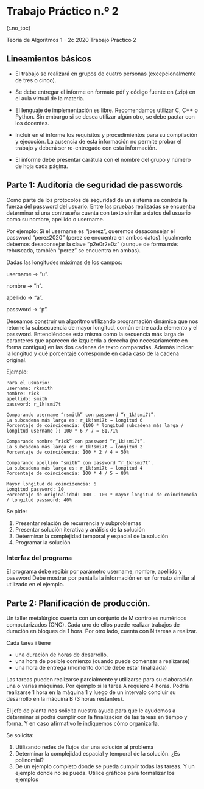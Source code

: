 Trabajo Práctico n.º 2
======================
{:.no_toc}

Teoría de Algoritmos 1 - 2c 2020
Trabajo Práctico 2

## Lineamientos básicos

- El trabajo se realizará en grupos de cuatro personas (excepcionalmente de tres o cinco).

- Se debe entregar el informe en formato pdf y código fuente en (.zip) en el aula virtual de la materia.

- El lenguaje de implementación es libre. Recomendamos utilizar C, C++ o Python. Sin embargo si se desea utilizar algún otro, se debe pactar con los docentes.

- Incluir en el informe los requisitos y procedimientos para su compilación y ejecución. La ausencia de esta información no permite probar el trabajo y deberá ser re-entregado con esta información.

- El informe debe presentar carátula con el nombre del grupo y número de hoja cada página.

## Parte 1: Auditoría de seguridad de passwords

Como parte de los protocolos de seguridad de un sistema se controla la fuerza del password del usuario. Entre las  pruebas realizadas se encuentra determinar si una contraseña cuenta con texto similar a datos del usuario como su nombre, apellido o username.

Por ejemplo: Si el username es “jperez”, queremos desaconsejar el password “perez2020” (perez se encuentra en ambos datos). Igualmente debemos desaconsejar la clave “p2e0r2e0z” (aunque de forma más rebuscada, también “perez” se encuentra en ambas).

Dadas las longitudes máximas de los campos: 

 username → “u”. 
 
 nombre → “n”. 
 
 apellido → “a”.  
 
 password → “p”. 

Deseamos construir un algoritmo utilizando programación dinámica que nos retorne la subsecuencia de mayor longitud, común entre cada elemento y el password. Entendiéndose esta misma como la secuencia más larga de caracteres que aparecen de izquierda a derecha (no necesariamente en forma contigua) en las dos cadenas de texto comparadas. 
Además indicar la longitud y qué porcentaje corresponde en cada caso de la cadena original.

Ejemplo:

	Para el usuario:
	username: rksmith
	nombre: rick
	apellido: smith
	password: r_1k!smi7t
	
	Comparando username “rsmith” con password “r_1k!smi7t”.
	La subcadena más larga es: r_1k!smi7t → longitud 6
	Porcentaje de coincidencia: (100 * longitud subcadena más larga / longitud username ): 100 * 6 / 7 = 81,71%
	
	Comparando nombre “rick” con password “r_1k!smi7t”.
	La subcadena más larga es: r_1k!smi7t → longitud 2
	Porcentaje de coincidencia: 100 * 2 / 4 = 50%
	
	Comparando apellido “smith” con password “r_1k!smi7t”.
	La subcadena más larga es: r_1k!smi7t → longitud 4
	Porcentaje de coincidencia: 100 * 4 / 5 = 80%
	
	Mayor longitud de coincidencia: 6
	Longitud password: 10
	Porcentaje de originalidad: 100 - 100 * mayor longitud de coincidencia / longitud password: 40%

Se pide:

1. Presentar relación de recurrencia y subproblemas
1. Presentar solución iterativa y análisis de la solución
1. Determinar la complejidad temporal y espacial de la solución
1. Programar la solución

### Interfaz del programa

El programa debe recibir por parámetro username, nombre, apellido y password
Debe mostrar por pantalla la información en un formato similar al utilizado en el ejemplo.

## Parte 2: Planificación de producción.

Un taller metalúrgico cuenta con un conjunto de M controles numéricos computarizados (CNC). Cada uno de ellos puede realizar trabajos de duración en bloques de 1 hora. Por otro lado, cuenta con N tareas a realizar. 

Cada tarea i tiene
* una duración de horas de desarrollo. 
* una hora de posible comienzo (cuando puede comenzar a realizarse)
* una hora de entrega (momento donde debe estar finalizada)

Las tareas pueden realizarse parcialmente y utilizarse para su elaboración una o varias máquinas. Por ejemplo si la tarea A requiere 4 horas. Podría realizarse 1 hora en la  máquina 1 y luego de un intervalo concluir su desarrollo en la máquina B (3 horas restantes).

El jefe de planta nos solicita nuestra ayuda para que le ayudemos a determinar si podrá cumplir con la finalización de las tareas en tiempo y forma. Y en caso afirmativo le indiquemos cómo organizarla.

Se solicita:
1. Utilizando redes de flujos dar una solución al problema
1. Determinar la complejidad espacial y temporal de la solución. ¿Es polinomial?
1. De un ejemplo completo donde se pueda cumplir todas las tareas. Y un ejemplo donde no se pueda. Utilice gráficos para formalizar los ejemplos
